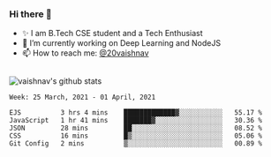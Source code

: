 ### Hi there 👋

<!--
**vaishnav-197/vaishnav-197** is a ✨ _special_ ✨ repository because its `README.md` (this file) appears on your GitHub profile.

Here are some ideas to get you started:
-->

- ✨ I am B.Tech CSE student and a Tech Enthusiast
- 🔭 I’m currently working on Deep Learning and NodeJS
- 📫 How to reach me: [@20vaishnav](https://twitter.com/20vaishnav)


<img src="https://github.com/vaishnav-197/vaishnav-197/blob/main/images/stat.svg" alt=""/>


![vaishnav's github stats](https://github-readme-stats.vercel.app/api?username=vaishnav-197&show_icons=true&theme=dark&count_private=true)


<!--START_SECTION:waka-->
```text
Week: 25 March, 2021 - 01 April, 2021

EJS          3 hrs 4 mins    █████████████▓░░░░░░░░░░░   55.17 % 
JavaScript   1 hr 41 mins    ███████▓░░░░░░░░░░░░░░░░░   30.36 % 
JSON         28 mins         ██░░░░░░░░░░░░░░░░░░░░░░░   08.52 % 
CSS          16 mins         █▒░░░░░░░░░░░░░░░░░░░░░░░   05.06 % 
Git Config   2 mins          ▒░░░░░░░░░░░░░░░░░░░░░░░░   00.89 % 
```
<!--END_SECTION:waka-->

